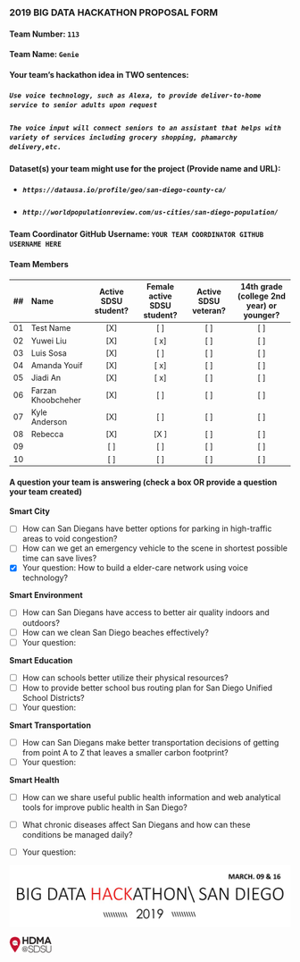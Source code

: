 ### 2019 BIG DATA HACKATHON PROPOSAL FORM

#### Team Number: `113`  

#### Team Name: `Genie`    
  
#### Your team’s hackathon idea in TWO sentences:
##### `Use voice technology, such as Alexa, to provide deliver-to-home service to senior adults upon request`
##### `The voice input will connect seniors to an assistant that helps with variety of services including grocery shopping, phamarchy delivery,etc.  `  
  
#### Dataset(s) your team might use for the project (Provide name and URL):
- ##### `https://datausa.io/profile/geo/san-diego-county-ca/ `
- ##### `http://worldpopulationreview.com/us-cities/san-diego-population/ `

#### Team Coordinator GitHub Username: `YOUR TEAM COORDINATOR GITHUB USERNAME HERE`

#### Team Members
| ## |        Name         | Active SDSU student? | Female active SDSU student? | Active SDSU veteran? | 14th grade (college 2nd year) or younger? |
| -- | :------------------ |        :---:         |            :---:            |        :---:         |                  :---:                    |
| 01 | Test Name           |         [X]          |             [ ]             |         [ ]          |                   [ ]                     |
| 02 | Yuwei Liu     |               [X]          |             [ x]             |         [ ]          |                  [ ]                     |
| 03 | Luis Sosa          |         [X]          |             [ ]             |         [ ]          |                   [ ]                     |
| 04 |Amanda Youif           |         [X]          |             [ x]             |         [ ]          |               [ ]                     |
| 05 |    Jiadi An         |         [X]          |             [ x]             |         [ ]          |                 [ ]                     |
| 06 | Farzan Khoobcheher  |         [X]          |             [ ]             |         [ ]          |                   [ ]                     |
| 07 |   Kyle Anderson   |         [X]          |             [ ]             |         [ ]          |                   [ ]                     |
| 08 |   Rebecca           |         [X]          |             [X ]             |         [ ]          |                   [ ]                     |
| 09 |                     |         [ ]          |             [ ]             |         [ ]          |                   [ ]                     |
| 10 |                     |         [ ]          |             [ ]             |         [ ]          |                   [ ]                     |
  
#### A question your team is answering (check a box OR provide a question your team created)

**Smart City**
- [ ] How can San Diegans have better options for parking in high-traffic areas to void congestion?
- [ ] How can we get an emergency vehicle to the scene in shortest possible time can save lives?
- [X] Your question: How to build a elder-care network using voice technology?

**Smart Environment**
- [ ] How can San Diegans have access to better air quality indoors and outdoors?
- [ ] How can we clean San Diego beaches effectively?
- [ ] Your question:

**Smart Education**
- [ ] How can schools better utilize their physical resources?
- [ ] How to provide better school bus routing plan for San Diego Unified School Districts?
- [ ] Your question:

**Smart Transportation**
- [ ] How can San Diegans make better transportation decisions of getting from point A to Z that leaves a smaller carbon footprint?
- [ ] Your question:

**Smart Health**
- [ ] How can we share useful public health information and web analytical tools for improve public health in San Diego?
- [ ] What chronic diseases affect San Diegans and how can these conditions be managed daily?
- [ ] Your question:


![bigdatahackathon4sd](https://github.com/BigDataForSanDiego/00-Proposal-Templates/blob/master/img/big_data_2019.jpg "Big Data Hackathon for San Diego 2019")  

<img height="15%" width="15%" alt="hdma" src="https://github.com/BigDataForSanDiego/00-Proposal-Templates/blob/master/img/hdma2.png"> 
